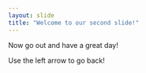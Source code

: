 ```yaml
---
layout: slide
title: "Welcome to our second slide!"
---
```

Now go out and have a great day!

Use the left arrow to go back!
